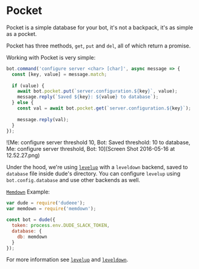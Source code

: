 # Pocket

  Pocket is a simple database for your bot, it's not a backpack, it's as simple as a pocket.
  
  Pocket has three methods, `get`, `put` and `del`, all of which return a promise.
  
  Working with Pocket is very simple:
  
  ```javascript
  bot.command('configure server <char> [char]', async message => {
    const [key, value] = message.match;
    
    if (value) {
      await bot.pocket.put(`server.configuration.${key}`, value);
      message.reply(`Saved ${key}: ${value} to database`);
    } else {
      const val = await bot.pocket.get(`server.configuration.${key}`);
      
      message.reply(val);
    }
  });
  ```
  
  ![Me: configure server threshold 10, Bot: Saved threshold: 10 to database, Me: configure server threshold, Bot: 10](Screen Shot 2016-05-16 at 12.52.27.png)
  
 Under the hood, we're using [`levelup`](https://github.com/Level/levelup) with a `leveldown` backend, saved to `database` file inside dude's directory. You can configure `levelup` using `bot.config.database` and use other backends as well.
 
 [`Memdown`](https://github.com/level/memdown) Example:
 
 ```javascript
 var dude = require('dudeee');
 var memdown = require('memdown');
 
 const bot = dude({
   token: process.env.DUDE_SLACK_TOKEN,
   database: {
     db: memdown
   }
 });
 ```
 
 For more information see [`levelup`](https://github.com/Level/levelup) and [`leveldown`](https://github.com/level/leveldown).